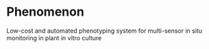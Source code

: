 # Phenomenon
Low-cost and automated phenotyping system for multi-sensor in situ monitoring in plant in vitro culture
